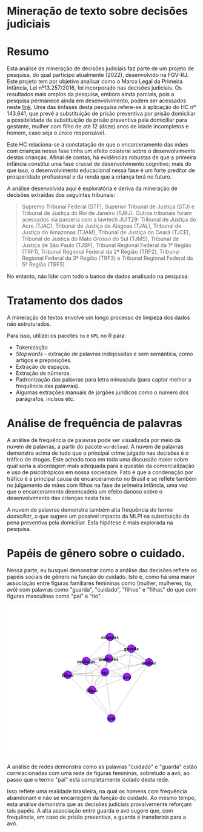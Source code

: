 # Mineração de texto sobre decisões judiciais

# Resumo 

Esta análise de mineração de decisões judiciais faz parte de um projeto de pesquisa, do qual participo atualmente (2022), desenvolvido na FGV-RJ. Este projeto tem por objetivo analisar como o Marco Legal da Primeira Infância, Lei nº13.257/2016, foi incorporado nas decisões judiciais. Os resultados mais amplos da pesquisa, embora ainda parciais, pois a pesquisa permanece ainda em desenvolvimento, podem ser acessados neste <a href="https://bibliotecadigital.fgv.br/dspace/handle/10438/31963" title="FGV"> link</a>. Uma das ênfases desta pesquisa refere-se à aplicação do HC nº 143.641, que prevê a substituição de prisão preventiva por prisão domiciliar a possibilidade de substituição da prisão preventiva pela domiciliar para gestante, mulher com filho de até 12 (doze) anos de idade incompletos e homem, caso seja o único responsável.

Este HC relaciona-se à constatação de que o encarceramento das mães com crianças nessa fase tinha um efeito colateral sobre o desenvolvimento destas crianças. Afinal de contas, há evidências robustas de que a primeira infância constitui uma fase crucial de desenvolvimento cognitivo; mais do que isso, o desenvolvimento educacional nessa fase é um forte preditor de prosperidade profissional e da renda que a criança terá no futuro.   

A análise desenvolvida aqui é exploratória e deriva da mineração de decisões extraídas dos seguintes tribunais: 

> Supremo Tribunal Federal (STF), Superior Tribunal de Justiça (STJ) e Tribunal de Justiça do Rio de Janeiro (TJRJ). Outros tribunais foram acessados via parceria com a lawtech JUIT29: Tribunal de Justiça do Acre (TJAC), Tribunal de Justiça de Alagoas (TJAL), Tribunal de Justiça do Amazonas (TJAM), Tribunal de Justiça do Ceará (TJCE), Tribunal de Justiça do Mato Grosso do Sul (TJMS), Tribunal de Justiça de São Paulo (TJSP), Tribunal Regional Federal da 1ª Região (TRF1), Tribunal Regional Federal da 2ª Região (TRF2), Tribunal Regional Federal da 3ª Região (TRF3) e Tribunal Regional Federal da 5ª Região (TRF5).

No entanto, não lidei com todo o banco de dados analisado na pesquisa. 

# Tratamento dos dados 

A mineração de textos envolve um longo processo de limpeza dos dados não estruturados. 

Para isso, utilizei os pacotes `tm` e `NPL` no R para:

* Tokenização 
* *Stopwords* - extração de palavras indejesadas e sem semântica, como artigos e preposições.
* Extração de espaços.
* Extração de números.
* Padronização das palavras para letra mínuscula (para captar melhor a frequência das palavras).
* Algumas extrações manuais de jargões jurídicos como o número dos parágrafos, incisos etc.

# Análise de frequência de palavras

A análise de frequência de palavras pode ser visualizada por meio da nuvem de palavras, a partir do pacote `wordcloud`. A nuvem de palavras demonstra acima de tudo que o principal crime julgado nas decisões é o tráfico de drogas. Este achado toca em toda uma discussão maior sobre qual seria a abordagem mais adequada para a questão da comercialização e uso de psicotrópicos em nossa sociedade. Fato é que a condenação por tráfico é a principal causa de encarceramento no Brasil e se reflete também no julgamento de mães com filhos na fase de primeira infância, uma vez que o encarceramento desencadeia um efeito danoso sobre o desenvolvimento das crianças nesta fase.



A nuvem de palavras demonstra também alta frequência do termo *domiciliar*, o que sugere um possível impacto da MLPI na substituição da pena preventiva pela domiciliar. Esta hipótese é mais explorada na pesquisa.


# Papéis de gênero sobre o cuidado. 

Nessa parte, eu busquei demonstrar como a análise das decisões reflete os papéis sociais de gênero na função do cuidado. Isto é, como há uma maior associação entre figuras familiares femininas como (mulher, mulheres, tia, avó) com palavras como "guarda", "cuidado", "filhos" e "filhas" do que com figuras masculinas como "pai" e "tio". 

![IMAGE_DESCRIPTION](rede.jpeg)

A análise de redes demonstra como as palavras "cuidado" e "guarda" estão correlacionadas com uma rede de figuras femininas, sobretudo a avó, ao passo que o termo "pai" está completamente isolado desta rede.

Isso reflete uma realidade brasileira, na qual os homens com frequência abandonam e não se encarregem da função do cuidado. Ao mesmo tempo, esta análise demonstra que as decisões judiciais provalvemente reforçam tais papéis. A alta associação entre guarda e avó sugere que, com frequência, em caso de prisão preventiva, a guarda é transferida para a avó.


